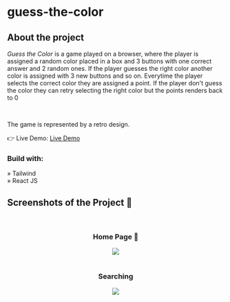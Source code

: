 # guess-the-color




<h2>About the project</h2>

  <p><i>Guess the Color</i> is a game played on a browser, where the player is assigned a random color placed in a box and 3 buttons with one correct answer and 2 random ones. If the player guesses the right color another color is assigned with 3 new buttons and so on. Everytime the player selects the correct color they are assigned a point. If the player don't guess the color they can retry selecting the right color but the points renders back to 0 </p>
  <br>
  <p>The game is represented by a retro design.</p>

👉 Live Demo: <a href='https://razvi42.github.io/dex-online/'>Live Demo</a>

<h3>Build with:</h3>

» Tailwind <br>
» React JS

<h2>Screenshots of the Project 📸</h2>
<br>
<h3 align='center'>Home Page 🏡</h3>

<div align='center'>
<img src='https://i.imgur.com/nxJJ5Ae.png'/>
</div>
  <br>
  <h3 align='center'>Searching</h3>
  <div align='center'>
  <img src='https://i.imgur.com/Wx4Rq3R.png'/>
  </div>
